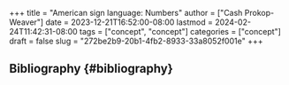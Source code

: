 +++
title = "American sign language: Numbers"
author = ["Cash Prokop-Weaver"]
date = 2023-12-21T16:52:00-08:00
lastmod = 2024-02-24T11:42:31-08:00
tags = ["concept", "concept"]
categories = ["concept"]
draft = false
slug = "272be2b9-20b1-4fb2-8933-33a8052f001e"
+++

## Bibliography {#bibliography}

<style>.csl-entry{text-indent: -1.5em; margin-left: 1.5em;}</style><div class="csl-bib-body">
</div>
